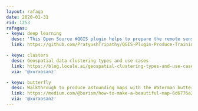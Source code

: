 ```yaml
--- 
layout: rafaga
date: 2020-01-31
rid: 1253
rafagas:
- keyw: deep learning
  desc: 'This Open Source #QGIS plugin helps to prepare the remote sensing training samples needed for deep learning workflows'
  link: https://github.com/PratyushTripathy/QGIS-Plugin-Produce-Training-Samples-For-Deep-Learning

- keyw: clusters
  desc: Geospatial data clustering types and use cases
  link: https://blog.locale.ai/geospatial-clustering-types-and-use-cases/
  via: '@xurxosanz'

- keyw: butterfly
  desc: Walkthrough to produce astounding maps with the Waterman butterfly projection, using Open Data and Open Source software
  link: https://medium.com/@borism/how-to-make-a-beautiful-map-6d6776a20a48
  via: '@xurxosanz'
---
```

